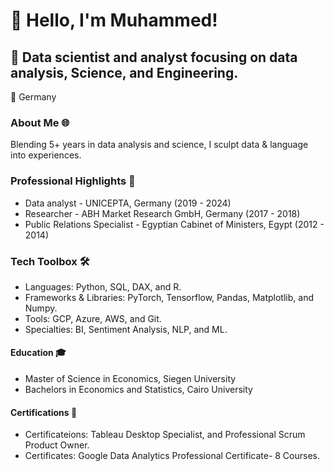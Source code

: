 # 👋 Hello, I'm Muhammed!

## 🚀 Data scientist and analyst focusing on data analysis, Science, and Engineering.

📍 Germany

### About Me 🌐

Blending 5+ years in data analysis and science, I sculpt data & language into experiences.

### Professional Highlights 🌟
- Data analyst - UNICEPTA, Germany (2019 - 2024)
- Researcher - ABH Market Research GmbH, Germany (2017 - 2018)
- Public Relations Specialist - Egyptian Cabinet of Ministers, Egypt (2012 - 2014)

### Tech Toolbox 🛠️
- Languages: Python, SQL, DAX, and R.
- Frameworks & Libraries: PyTorch, Tensorflow, Pandas, Matplotlib, and Numpy.
- Tools: GCP, Azure, AWS, and Git.
- Specialties: BI, Sentiment Analysis, NLP, and ML.

#### Education 🎓
- Master of Science in Economics, Siegen University
- Bachelors in Economics and Statistics, Cairo University

#### Certifications 📜
- Certificateions: Tableau Desktop Specialist, and Professional Scrum Product Owner.
- Certificates: Google Data Analytics Professional Certificate- 8 Courses.






